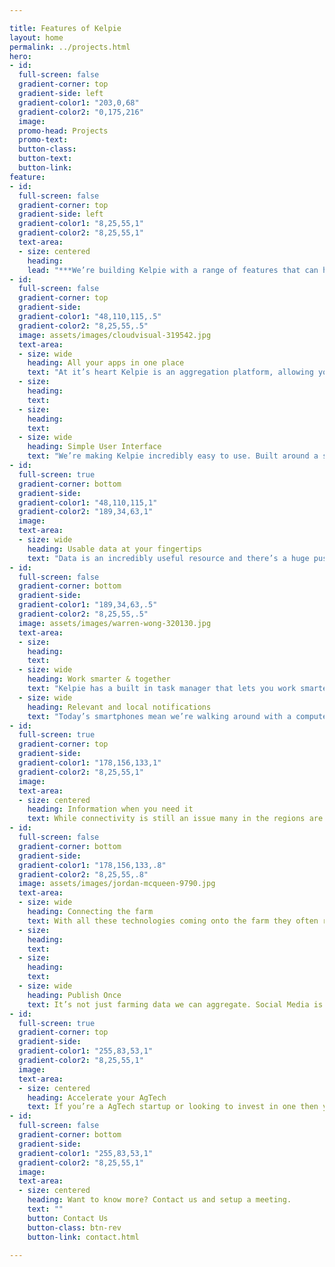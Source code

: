 ```yaml
---

title: Features of Kelpie
layout: home
permalink: ../projects.html
hero:
- id:
  full-screen: false
  gradient-corner: top
  gradient-side: left
  gradient-color1: "203,0,68"
  gradient-color2: "0,175,216"
  image:
  promo-head: Projects
  promo-text:
  button-class:
  button-text:
  button-link:
feature:
- id:   
  full-screen: false
  gradient-corner: top
  gradient-side: left
  gradient-color1: "8,25,55,1"
  gradient-color2: "8,25,55,1"
  text-area:
  - size: centered
    heading:
    lead: "***We’re building Kelpie with a range of features that can help farmers manage the variety huge of technology and information on their farm in a way that helps them work smarter and make better decisions.***"
- id:   
  full-screen: false
  gradient-corner: top
  gradient-side:
  gradient-color1: "48,110,115,.5"
  gradient-color2: "8,25,55,.5"
  image: assets/images/cloudvisual-319542.jpg
  text-area:
  - size: wide
    heading: All your apps in one place
    text: "At it’s heart Kelpie is an aggregation platform, allowing you to connect a plethora of apps, technologies and services and have them available in one convenient location. Instead of downloading an app for every single service you use, Kelpie brings them all into one place making it quicker and easier to use."
  - size:
    heading:
    text:
  - size:
    heading:
    text:    
  - size: wide
    heading: Simple User Interface
    text: "We’re making Kelpie incredibly easy to use. Built around a simple command system it’s incredibly easy to use, so if you’ve told a dog to “fetch”, then you’ll know how to use Kelpie."     
- id:   
  full-screen: true
  gradient-corner: bottom
  gradient-side:
  gradient-color1: "48,110,115,1"
  gradient-color2: "189,34,63,1"
  image:
  text-area:
  - size: wide
    heading: Usable data at your fingertips
    text: "Data is an incredibly useful resource and there’s a huge push to make agriculture a data-driven industry. But data doesn’t drive effective farming, decisions making does. Don’t be data driven, be data-informed, because it’s well informed people, not data who can make the best decisions because they combine that information with a lifetime of experience and knowledge of the land. Kelpie doesn’t give you spreadsheets, we graph data so that you can see what it means, what is happening and potential where it’s going. Our decisions system will also let you combine and overlay data from different sources and services so you can see how things relate to one another."    
- id:   
  full-screen: false
  gradient-corner: bottom
  gradient-side:
  gradient-color1: "189,34,63,.5"
  gradient-color2: "8,25,55,.5"
  image: assets/images/warren-wong-320130.jpg
  text-area:
  - size:
    heading:
    text:
  - size: wide
    heading: Work smarter & together
    text: "Kelpie has a built in task manager that lets you work smarter. This is not just a todo list - the task manager allows you to geofence, allocate and share tasks with family, friends, employees and neighbours. Need something from the co-op in town but can’t spare the hour or more to make the return trip? Create a task with a geofence for the co-op and any of your neighbours passing by will get a notification asking for a hand. You can return the favour next time you’re in town. Assign tasks on your property to specific staff or use the geofence option to alert those passing by that something needs to be done in the area. Reduce some of the isolation of modern farming, and help out a mate, manage your workforce, and share with family."   
  - size: wide
    heading: Relevant and local notifications
    text: "Today’s smartphones mean we’re walking around with a computer chock full of sensors and features that we can use to provide more relevant and local information to you. Rather than having to filter out warnings that are given at state or even national level, get relevant information pushed straight to you. Pests in the local area? Get a warning immediately, along with the relevant information you need to take action straight away. Notifications can be tailored to suit you, where you are and what you grow."
- id:   
  full-screen: true
  gradient-corner: top
  gradient-side:
  gradient-color1: "178,156,133,1"
  gradient-color2: "8,25,55,1"
  image:
  text-area:
  - size: centered
    heading: Information when you need it
    text: While connectivity is still an issue many in the regions are dealing with we’re getting prepared for when wireless and mash networks become viable for the connected farm. Our mobile app means that you’ll have access to relevant information wherever you are, but especially out in the field, at the point of needs. Instead of having to play “Google Roulette" and find the right information Kelpie pulls in data from trusted and primary sources of information. This also ensure you’ve got access to the most up to date research and best practices.
- id:   
  full-screen: false
  gradient-corner: bottom
  gradient-side:
  gradient-color1: "178,156,133,.8"
  gradient-color2: "8,25,55,.8"
  image: assets/images/jordan-mcqueen-9790.jpg
  text-area:
  - size: wide
    heading: Connecting the farm
    text: With all these technologies coming onto the farm they often run using proprietary software and standards. Kelpie can provide away for these systems to connect with each other, acting as a bridge to share and pass on data to create smarter solutions. Kelpie can provide a way to turn data into action with the latest smart devices. Trough sensor telling you the water level is low? Connect a smart pump switch and get the two to talk to each other so that they become an automated task.  
  - size:
    heading:
    text:
  - size:
    heading:
    text:
  - size: wide
    heading: Publish Once
    text: It’s not just farming data we can aggregate. Social Media is becoming a huge part of many operations, providing a way to connect directly with customers directly. Same goes with news and keeping up with the latest information in your field. Kelpie can provide a central tool to manage your feeds as well as publish across multiple accounts and services.
- id:   
  full-screen: true
  gradient-corner: top
  gradient-side:
  gradient-color1: "255,83,53,1"
  gradient-color2: "8,25,55,1"
  image:
  text-area:
  - size: centered
    heading: Accelerate your AgTech
    text: If you’re a AgTech startup or looking to invest in one then you’ll find building an app and interface is one of the most difficult and expensive components of the project. It’s not just the initial cost either - it’s the ongoing updates, changes and modifications that you have to pay for. Utilising the Kelpie platform and our command based User Interface system we reduce your development costs meaning substantially. You can also tap into our existing user base to help accelerate your product into the market!.
- id:
  full-screen: false
  gradient-corner: bottom
  gradient-side:
  gradient-color1: "255,83,53,1"
  gradient-color2: "8,25,55,1"
  image:
  text-area:
  - size: centered
    heading: Want to know more? Contact us and setup a meeting.
    text: ""
    button: Contact Us
    button-class: btn-rev
    button-link: contact.html

---
```

